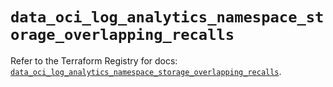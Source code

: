 # `data_oci_log_analytics_namespace_storage_overlapping_recalls`

Refer to the Terraform Registry for docs: [`data_oci_log_analytics_namespace_storage_overlapping_recalls`](https://registry.terraform.io/providers/oracle/oci/7.19.0/docs/data-sources/log_analytics_namespace_storage_overlapping_recalls).
